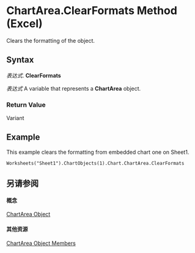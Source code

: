 
# ChartArea.ClearFormats Method (Excel)

Clears the formatting of the object.


## Syntax

 _表达式_. **ClearFormats**

 _表达式_ A variable that represents a **ChartArea** object.


### Return Value

Variant


## Example

This example clears the formatting from embedded chart one on Sheet1.


```
Worksheets("Sheet1").ChartObjects(1).Chart.ChartArea.ClearFormats
```


## 另请参阅


#### 概念


[ChartArea Object](883423b5-7689-b164-c0a3-8dab049b5d9e.md)
#### 其他资源


[ChartArea Object Members](http://msdn.microsoft.com/library/7be5d1c8-31ef-e784-7381-0bd95532da94%28Office.15%29.aspx)